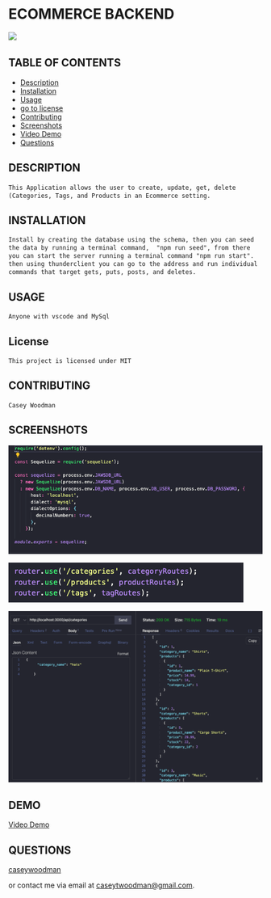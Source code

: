 # ECOMMERCE BACKEND

  <img src="https://img.shields.io/badge/license-MIT-blue.svg">
   
  ## TABLE OF CONTENTS
  * [Description](#description)
  * [Installation](#installation)
  * [Usage](#usage)
  * [go to license](#license)
  * [Contributing](#contributing)
  * [Screenshots](#screenshots)
  * [Video Demo](#demo)
  * [Questions](#questions)
  
  ## DESCRIPTION
    This Application allows the user to create, update, get, delete (Categories, Tags, and Products in an Ecommerce setting.
    
  ## INSTALLATION
    Install by creating the database using the schema, then you can seed the data by running a terminal command,  "npm run seed", from there you can start the server running a terminal command "npm run start". then using thunderclient you can go to the address and run individual commands that target gets, puts, posts, and deletes.

## USAGE

    Anyone with vscode and MySql

## License

    This project is licensed under MIT

## CONTRIBUTING

    Casey Woodman

## SCREENSHOTS

![Connection Setup](./assets/Connection%20Setup.png)

![Routes](./assets/API%20Routes.png)

![ThunderClient Application](./assets/ThunderClient%20Get%20Command.png)

## DEMO

[Video Demo](https://drive.google.com/file/d/17cj35qvvX1NyrGBFDy49QJtgPk8Tn1Y-/view)

## QUESTIONS

[caseywoodman](https://github.com/caseywoodman/ecommerce_backend)

or contact me via email at caseytwoodman@gmail.com.
